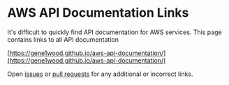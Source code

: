 # AWS API Documentation Links

It's difficult to quickly find API documentation for AWS services. This page contains links to all API documentation

[https://gene1wood.github.io/aws-api-documentation/](https://gene1wood.github.io/aws-api-documentation/)

Open [issues](https://github.com/gene1wood/aws-api-documentation/issues) or [pull requests](https://github.com/gene1wood/aws-api-documentation/pulls) for any additional or incorrect links.